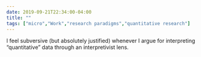 ```yaml
---
date: 2019-09-21T22:34:00-04:00
title: ""
tags: ["micro","Work","research paradigms","quantitative research"]
---
```

I feel subversive (but absolutely justified) whenever I argue for interpreting “quantitative” data through an interpretivist lens.
